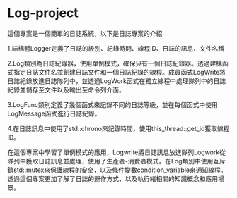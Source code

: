 # Log-project

這個專案是一個簡單的日誌系統，以下是日誌專案的介紹

1.結構體Logger定義了日誌的級別、紀錄時間、線程ID、日誌的訊息、文件名稱

2.Log類別為日誌紀錄器，使用單例模式，確保只有一個日誌紀錄器。透過建構函式指定日誌文件名並創建日誌文件和一個日誌紀錄的線程。成員函式LogWrite將日誌紀錄放進日誌隊列中，並透過LogWork函式在獨立線程中處理隊列中的日誌紀錄並儲存至文件以及輸出至命令列介面。

3.LogFunc類別定義了幾個函式來記錄不同的日誌等級，並在每個函式中使用LogMessage函式進行日誌紀錄。

4.在日誌訊息中使用了std::chrono來記錄時間，使用this_thread::get_id獲取線程ID。

在這個專案中學習了單例模式的應用，Logwrite將日誌訊息放進隊列Logwork從隊列中獲取日誌訊息並處理，使用了生產者-消費者模式。在Log類別中使用互斥鎖std::mutex來保護線程的安全，以及條件變數condition_variable來通知線程。透過這個專案更加了解了日誌的運作方式，以及執行緒相關的知識概念和應用場景。
